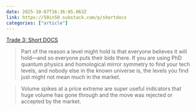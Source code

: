 ```yaml
---
date: 2025-10-07T16:36:05.063Z
link: https://50in50.substack.com/p/shortdocs
categories: ["article"]
---
```

[Trade 3: Short DOCS](https://50in50.substack.com/p/shortdocs)

> Part of the reason a level might hold is that everyone believes it will hold—and so everyone puts their bids there. If you are using PhD quantum physics and homological mirror symmetry to find your tech levels, and nobody else in the known universe is, the levels you find just might not mean much in the market.

> Volume spikes at a price extreme are super useful indicators that huge volume has gone through and the move was rejected or accepted by the market.
